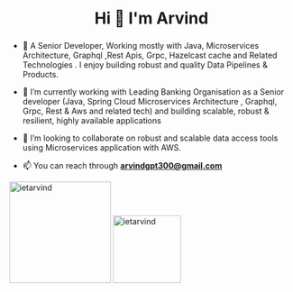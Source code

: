 <h1 align="center">Hi 👋 I'm Arvind </h1>
<h3 align="center"></h3>

- 🌱 A Senior Developer, Working mostly with Java, Microservices Architecture, Graphql ,Rest Apis, Grpc, Hazelcast cache and Related Technologies . I enjoy building robust and quality Data Pipelines & Products.
- 🌱 I’m currently working with Leading Banking Organisation as a Senior developer (Java, Spring Cloud Microservices Architecture , Graphql, Grpc, Rest & Aws and related tech) and building scalable, robust & resilient, highly available applications

- 💞️ I’m looking to collaborate on robust and scalable data access tools using Microservices application with AWS.

- 📫 You can reach through **arvindgpt300@gmail.com**

<div>
  <img height="180em" src="https://github-readme-stats.vercel.app/api?username=ietarvind&show_icons=true&locale=en&theme=dracula&include_all_commits=true&count_private=true" alt="ietarvind" />
  <img height="120em" src="https://github-readme-stats.vercel.app/api/top-langs/?username=ietarvind&layout=compact&langs_count=16&theme=dracula&include_all_commits=true" alt="ietarvind" />
</div>
